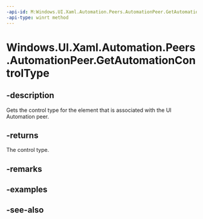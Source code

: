 ```yaml
---
-api-id: M:Windows.UI.Xaml.Automation.Peers.AutomationPeer.GetAutomationControlType
-api-type: winrt method
---
```


<!-- Method syntax
public Windows.UI.Xaml.Automation.Peers.AutomationControlType GetAutomationControlType()
-->

# Windows.UI.Xaml.Automation.Peers.AutomationPeer.GetAutomationControlType

## -description
Gets the control type for the element that is associated with the UI Automation peer.



## -returns
The control type.

## -remarks

## -examples

## -see-also
